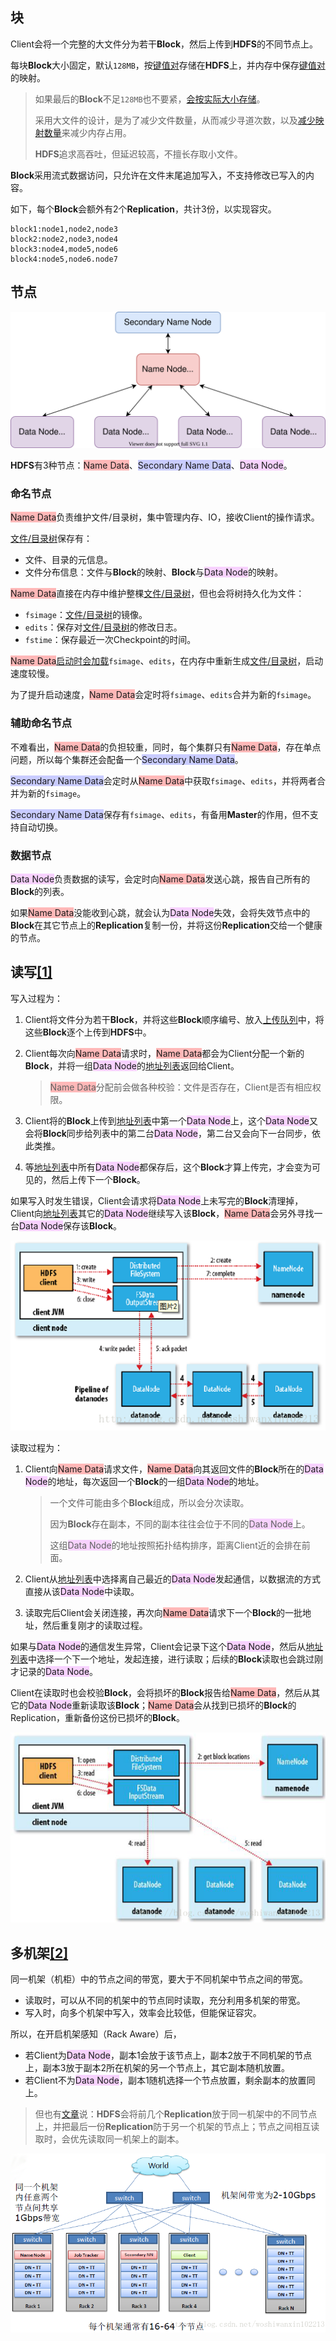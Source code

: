 ## 块

Client会将一个完整的大文件分为若干**Block**，然后上传到**HDFS**的不同节点上。

每块**Block**大小固定，默认`128MB`，按<u>键值对</u>存储在**HDFS**上，并内存中保存<u>键值对</u>的映射。

> 如果最后的**Block**不足`128MB`也不要紧，[会按实际大小存储](https://blog.csdn.net/scgaliguodong123_/article/details/46315345#二数据存储操作)。
>
> 采用大文件的设计，是为了减少文件数量，从而减少寻道次数，以及[减少映射数量](https://www.cnblogs.com/laov/p/3434917.html)来减少内存占用。
>
> **HDFS**追求高吞吐，但延迟较高，不擅长存取小文件。

**Block**采用流式数据访问，只允许在文件末尾追加写入，不支持修改已写入的内容。

如下，每个**Block**会额外有2个**Replication**，共计3份，以实现容灾。

```properties
block1:node1,node2,node3
block2:node2,node3,node4
block3:node4,mode5,node6
block4:node5,node6.node7
```



## 节点

![](../images/9/hadoop_node.svg)

**HDFS**有3种节点：<span style=background:#ffb8b8>Name Data</span>、<span style=background:#c9ccff>Secondary Name Data</span>、<span style=background:#f8d2ff>Data Node</span>。

### 命名节点

<span style=background:#ffb8b8>Name Data</span>负责维护文件/目录树，集中管理内存、IO，接收Client的操作请求。

<u>文件/目录树</u>保存有：

- 文件、目录的元信息。
- 文件分布信息：文件与**Block**的映射、**Block**与<span style=background:#f8d2ff>Data Node</span>的映射。

<span style=background:#ffb8b8>Name Data</span>直接在内存中维护整棵<u>文件/目录树</u>，但也会将树持久化为文件：

- `fsimage`：<u>文件/目录树</u>的镜像。
- `edits`：保存对<u>文件/目录树</u>的修改日志。
- `fstime`：保存最近一次Checkpoint的时间。

<span style=background:#ffb8b8>Name Data</span>[启动时会加载](https://blog.csdn.net/woshiwanxin102213/article/details/19990487#3.4/8)`fsimage`、`edits`，在内存中重新生成<u>文件/目录树</u>，启动速度较慢。

为了提升启动速度，<span style=background:#ffb8b8>Name Data</span>会定时将`fsimage`、`edits`合并为新的`fsimage`。

### 辅助命名节点

不难看出，<span style=background:#ffb8b8>Name Data</span>的负担较重，同时，每个集群只有<span style=background:#ffb8b8>Name Data</span>，存在单点问题，所以每个集群还会配备一个<span style=background:#c9ccff>Secondary Name Data</span>。

<span style=background:#c9ccff>Secondary Name Data</span>会定时从<span style=background:#ffb8b8>Name Data</span>中获取`fsimage`、`edits`，并将两者合并为新的`fsimage`。

<span style=background:#c9ccff>Secondary Name Data</span>保存有`fsimage`、`edits`，有备用**Master**的作用，但不支持自动切换。

### 数据节点

<span style=background:#f8d2ff>Data Node</span>负责数据的读写，会定时向<span style=background:#ffb8b8>Name Data</span>发送心跳，报告自己所有的**Block**的列表。

如果<span style=background:#ffb8b8>Name Data</span>没能收到心跳，就会认为<span style=background:#f8d2ff>Data Node</span>失效，会将失效节点中的**Block**在其它节点上的**Replication**复制一份，并将这份**Replication**交给一个健康的节点。



## 读写[[1]](https://blog.csdn.net/scgaliguodong123_/article/details/46315345)

写入过程为：

1. Client将文件分为若干**Block**，并将这些**Block**顺序编号、放入<u>上传队列</u>中，将这些**Block**逐个上传到**HDFS**中。

2. Client每次向<span style=background:#ffb8b8>Name Data</span>请求时，<span style=background:#ffb8b8>Name Data</span>都会为Client分配一个新的**Block**，并将一组<span style=background:#f8d2ff>Data Node</span>的<u>地址列表</u>返回给Client。

   > <span style=background:#ffb8b8>Name Data</span>分配前会做各种校验：文件是否存在，Client是否有相应权限。

3. Client将的**Block**上传到<u>地址列表</u>中第一个<span style=background:#f8d2ff>Data Node</span>上，这个<span style=background:#f8d2ff>Data Node</span>又会将**Block**同步给列表中的第二台<span style=background:#f8d2ff>Data Node</span>，第二台又会向下一台同步，依此类推。

4. 等<u>地址列表</u>中所有<span style=background:#f8d2ff>Data Node</span>都保存后，这个**Block**才算上传完，才会变为可见的，然后上传下一个**Block**。

如果写入时发生错误，Client会请求将<span style=background:#f8d2ff>Data Node</span>上未写完的**Block**清理掉，Client向<u>地址列表</u>其它的<span style=background:#f8d2ff>Data Node</span>继续写入该**Block**，<span style=background:#ffb8b8>Name Data</span>会另外寻找一台<span style=background:#f8d2ff>Data Node</span>保存该**Block**。

![](../images/9/hdfs_write.png)

读取过程为：

1. Client向<span style=background:#ffb8b8>Name Data</span>请求文件，<span style=background:#ffb8b8>Name Data</span>向其返回文件的**Block**所在的<span style=background:#f8d2ff>Data Node</span>的地址，每次返回一个**Block**的一组<span style=background:#f8d2ff>Data Node</span>的地址。

   > 一个文件可能由多个**Block**组成，所以会分次读取。
   >
   > 因为**Block**存在副本，不同的副本往往会位于不同的<span style=background:#f8d2ff>Data Node</span>上。
   >
   > 这组<span style=background:#f8d2ff>Data Node</span>的地址按照拓扑结构排序，距离Client近的会排在前面。

2. Client从<u>地址列表</u>中选择离自己最近的<span style=background:#f8d2ff>Data Node</span>发起通信，以数据流的方式直接从该<span style=background:#f8d2ff>Data Node</span>中读取。

3. 读取完后Client会关闭连接，再次向<span style=background:#ffb8b8>Name Data</span>请求下一个**Block**的一批地址，然后重复刚才的读取过程。

如果与<span style=background:#f8d2ff>Data Node</span>的通信发生异常，Client会记录下这个<span style=background:#f8d2ff>Data Node</span>，然后从<u>地址列表</u>中选择一个下一个地址，发起连接，进行读取；后续的**Block**读取也会跳过刚才记录的<span style=background:#f8d2ff>Data Node</span>。

Client在读取时也会校验**Block**，会将损坏的**Block**报告给<span style=background:#ffb8b8>Name Data</span>，然后从其它的<span style=background:#f8d2ff>Data Node</span>重新读取该**Block**；<span style=background:#ffb8b8>Name Data</span>会从找到已损坏的**Block**的Replication，重新备份这份已损坏的**Block**。

![](../images/9/hdfs_read.png)



## 多机架[[2]](https://www.cnblogs.com/laov/p/3434917.html)

同一机架（机柜）中的节点之间的带宽，要大于不同机架中节点之间的带宽。

- 读取时，可以从不同的机架中的节点同时读取，充分利用多机架的带宽。
- 写入时，向多个机架中写入，效率会比较低，但能保证容灾。

所以，在开启机架感知（Rack Aware）后，

- 若Client为<span style=background:#f8d2ff>Data Node</span>，副本1会放于该节点上，副本2放于不同机架的节点上，副本3放于副本2所在机架的另一个节点上，其它副本随机放置。
- 若Client不为<span style=background:#f8d2ff>Data Node</span>，副本1随机选择一个节点放置，剩余副本的放置同上。

> 但也有[文章](https://www.cnblogs.com/duanxz/p/3874009.html#数据备份)说：**HDFS**会将前几个**Replication**放于同一机架中的不同节点上，并把最后一份**Replication**防于另一个机架的节点上；节点之间相互读取时，会优先读取同一机架上的副本。
>

![](../images/9/hdfs_rack_node.png)


